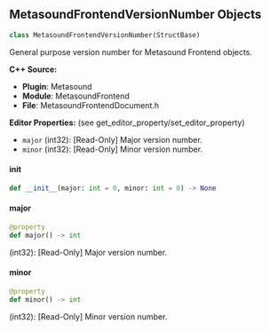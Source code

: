 ## MetasoundFrontendVersionNumber Objects

```python
class MetasoundFrontendVersionNumber(StructBase)
```

General purpose version number for Metasound Frontend objects.

**C++ Source:**

- **Plugin**: Metasound
- **Module**: MetasoundFrontend
- **File**: MetasoundFrontendDocument.h

**Editor Properties:** (see get_editor_property/set_editor_property)

- ``major`` (int32):  [Read-Only] Major version number.
- ``minor`` (int32):  [Read-Only] Minor version number.

<a id="unreal.MetasoundFrontendVersionNumber.__init__"></a>

#### __init__

```python
def __init__(major: int = 0, minor: int = 0) -> None
```

<a id="unreal.MetasoundFrontendVersionNumber.major"></a>

#### major

```python
@property
def major() -> int
```

(int32):  [Read-Only] Major version number.

<a id="unreal.MetasoundFrontendVersionNumber.minor"></a>

#### minor

```python
@property
def minor() -> int
```

(int32):  [Read-Only] Minor version number.

<a id="unreal.MetasoundFrontendVersion"></a>